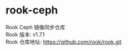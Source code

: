 # rook-ceph
Rook Ceph 镜像同步仓库</br>
Rook 版本: v1.7.1</br>
Rook 仓库地址: https://github.com/rook/rook.git</br>
